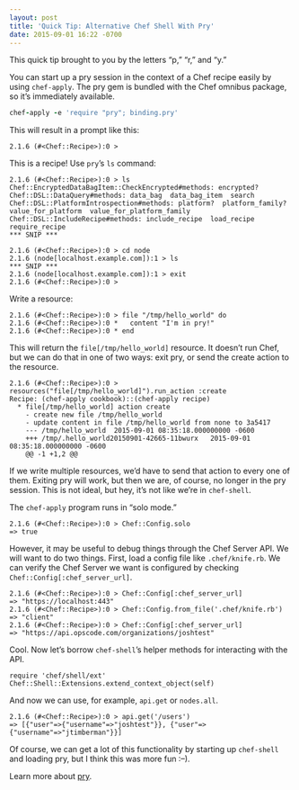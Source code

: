 ```yaml
---
layout: post
title: 'Quick Tip: Alternative Chef Shell With Pry'
date: 2015-09-01 16:22 -0700
---
```

This quick tip brought to you by the letters “p,” “r,” and “y.”

You can start up a pry session in the context of a Chef recipe easily by using `chef-apply`. The pry gem is bundled with the Chef omnibus package, so it’s immediately available.

```ruby
chef-apply -e 'require "pry"; binding.pry'
```

This will result in a prompt like this:

```
2.1.6 (#<Chef::Recipe>):0 >
```

This is a recipe! Use `pry`’s `ls` command:

```
2.1.6 (#<Chef::Recipe>):0 > ls
Chef::EncryptedDataBagItem::CheckEncrypted#methods: encrypted?
Chef::DSL::DataQuery#methods: data_bag  data_bag_item  search
Chef::DSL::PlatformIntrospection#methods: platform?  platform_family?  value_for_platform  value_for_platform_family
Chef::DSL::IncludeRecipe#methods: include_recipe  load_recipe  require_recipe
*** SNIP ***

2.1.6 (#<Chef::Recipe>):0 > cd node
2.1.6 (node[localhost.example.com]):1 > ls
*** SNIP ***
2.1.6 (node[localhost.example.com]):1 > exit
2.1.6 (#<Chef::Recipe>):0 >
```

Write a resource:

```
2.1.6 (#<Chef::Recipe>):0 > file "/tmp/hello_world" do
2.1.6 (#<Chef::Recipe>):0 *   content "I'm in pry!"
2.1.6 (#<Chef::Recipe>):0 * end
```

This will return the `file[/tmp/hello_world]` resource. It doesn’t run Chef, but we can do that in one of two ways: exit pry, or send the create action to the resource.

```
2.1.6 (#<Chef::Recipe>):0 > resources("file[/tmp/hello_world]").run_action :create
Recipe: (chef-apply cookbook)::(chef-apply recipe)
  * file[/tmp/hello_world] action create
    - create new file /tmp/hello_world
    - update content in file /tmp/hello_world from none to 3a5417
    --- /tmp/hello_world  2015-09-01 08:35:18.000000000 -0600
    +++ /tmp/.hello_world20150901-42665-11bwurx   2015-09-01 08:35:18.000000000 -0600
    @@ -1 +1,2 @@
```

If we write multiple resources, we’d have to send that action to every one of them. Exiting pry will work, but then we are, of course, no longer in the pry session. This is not ideal, but hey, it’s not like we’re in `chef-shell`.

The `chef-apply` program runs in “solo mode.”

```
2.1.6 (#<Chef::Recipe>):0 > Chef::Config.solo
=> true
```

However, it may be useful to debug things through the Chef Server API. We will want to do two things. First, load a config file like `.chef/knife.rb`. We can verify the Chef Server we want is configured by checking `Chef::Config[:chef_server_url]`.

```
2.1.6 (#<Chef::Recipe>):0 > Chef::Config[:chef_server_url]
=> "https://localhost:443"
2.1.6 (#<Chef::Recipe>):0 > Chef::Config.from_file('.chef/knife.rb')
=> "client"
2.1.6 (#<Chef::Recipe>):0 > Chef::Config[:chef_server_url]
=> "https://api.opscode.com/organizations/joshtest"
```

Cool. Now let’s borrow `chef-shell`’s helper methods for interacting with the API.

```
require 'chef/shell/ext'
Chef::Shell::Extensions.extend_context_object(self)
```

And now we can use, for example, `api.get` or `nodes.all`.

```
2.1.6 (#<Chef::Recipe>):0 > api.get('/users')
=> [{"user"=>{"username"=>"joshtest"}}, {"user"=>{"username"=>"jtimberman"}}]
```

Of course, we can get a lot of this functionality by starting up `chef-shell` and loading pry, but I think this was more fun :–).

Learn more about [pry](https://pry.github.io/).